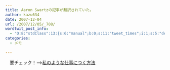 ```yaml
---
title: Aaron Swartzの記事が翻訳されていた。
author: kazu634
date: 2007-12-04
url: /2007/12/05/_708/
wordtwit_post_info:
  - 'O:8:"stdClass":13:{s:6:"manual";b:0;s:11:"tweet_times";i:1;s:5:"delay";i:0;s:7:"enabled";i:1;s:10:"separation";s:2:"60";s:7:"version";s:3:"3.7";s:14:"tweet_template";b:0;s:6:"status";i:2;s:6:"result";a:0:{}s:13:"tweet_counter";i:2;s:13:"tweet_log_ids";a:1:{i:0;i:3395;}s:9:"hash_tags";a:0:{}s:8:"accounts";a:1:{i:0;s:7:"kazu634";}}'
categories:
  - メモ

---
```

<div class="section">
<p>
    　要チェック！&#8211;><a href="http://www.aoky.net/articles/aaron_swartz/howtoget.htm" onclick="__gaTracker('send', 'event', 'outbound-article', 'http://www.aoky.net/articles/aaron_swartz/howtoget.htm', '私のような仕事につく方法');" target="_blank">私のような仕事につく方法</a>
</p>
</div>
